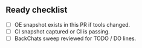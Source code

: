 ## Ready checklist
- [ ] OE snapshot exists in this PR if tools changed.
- [ ] CI snapshot captured or CI is passing.
- [ ] BackChats sweep reviewed for TODO / DO lines.

